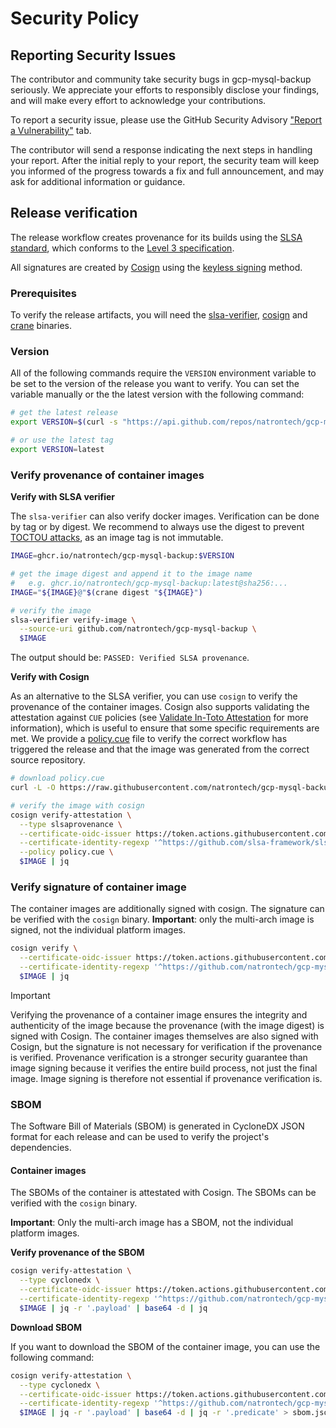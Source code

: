 # Security Policy

## Reporting Security Issues

The contributor and community take security bugs in gcp-mysql-backup seriously. We appreciate your efforts to responsibly disclose your findings, and will make every effort to acknowledge your contributions.

To report a security issue, please use the GitHub Security Advisory ["Report a Vulnerability"](https://github.com/natrontech/gcp-mysql-backup/security/advisories/new) tab.

The contributor will send a response indicating the next steps in handling your report. After the initial reply to your report, the security team will keep you informed of the progress towards a fix and full announcement, and may ask for additional information or guidance.

## Release verification

The release workflow creates provenance for its builds using the [SLSA standard](https://slsa.dev), which conforms to the [Level 3 specification](https://slsa.dev/spec/v1.0/levels#build-l3).

All signatures are created by [Cosign](https://github.com/sigstore/cosign) using the [keyless signing](https://docs.sigstore.dev/verifying/verify/#keyless-verification-using-openid-connect) method.

### Prerequisites

To verify the release artifacts, you will need the [slsa-verifier](https://github.com/slsa-framework/slsa-verifier), [cosign](https://github.com/sigstore/cosign) and [crane](https://github.com/google/go-containerregistry/blob/main/cmd/crane/README.md) binaries.

### Version

All of the following commands require the `VERSION` environment variable to be set to the version of the release you want to verify. You can set the variable manually or the the latest version with the following command:

```bash
# get the latest release
export VERSION=$(curl -s "https://api.github.com/repos/natrontech/gcp-mysql-backup/releases/latest" | jq -r '.tag_name')

# or use the latest tag
export VERSION=latest
```

### Verify provenance of container images

**Verify with SLSA verifier**

The `slsa-verifier` can also verify docker images. Verification can be done by tag or by digest. We recommend to always use the digest to prevent [TOCTOU attacks](https://github.com/slsa-framework/slsa-verifier?tab=readme-ov-file#toctou-attacks), as an image tag is not immutable.

```bash
IMAGE=ghcr.io/natrontech/gcp-mysql-backup:$VERSION

# get the image digest and append it to the image name
#   e.g. ghcr.io/natrontech/gcp-mysql-backup:latest@sha256:...
IMAGE="${IMAGE}@"$(crane digest "${IMAGE}")

# verify the image
slsa-verifier verify-image \
  --source-uri github.com/natrontech/gcp-mysql-backup \
  $IMAGE
```

The output should be: `PASSED: Verified SLSA provenance`.

**Verify with Cosign**

As an alternative to the SLSA verifier, you can use `cosign` to verify the provenance of the container images. Cosign also supports validating the attestation against `CUE` policies (see [Validate In-Toto Attestation](https://docs.sigstore.dev/verifying/attestation/#validate-in-toto-attestations) for more information), which is useful to ensure that some specific requirements are met. We provide a [policy.cue](./policy.cue) file to verify the correct workflow has triggered the release and that the image was generated from the correct source repository. 

```bash
# download policy.cue
curl -L -O https://raw.githubusercontent.com/natrontech/gcp-mysql-backup/main/policy.cue

# verify the image with cosign
cosign verify-attestation \
  --type slsaprovenance \
  --certificate-oidc-issuer https://token.actions.githubusercontent.com \
  --certificate-identity-regexp '^https://github.com/slsa-framework/slsa-github-generator/.github/workflows/generator_container_slsa3.yml@refs/tags/v[0-9]+.[0-9]+.[0-9]+$' \
  --policy policy.cue \
  $IMAGE | jq
```

### Verify signature of container image

The container images are additionally signed with cosign. The signature can be verified with the `cosign` binary.
**Important**: only the multi-arch image is signed, not the individual platform images.

```bash
cosign verify \
  --certificate-oidc-issuer https://token.actions.githubusercontent.com \
  --certificate-identity-regexp '^https://github.com/natrontech/gcp-mysql-backup/.github/workflows/release.yml@refs/.*$' \
  $IMAGE | jq
```

> [!IMPORTANT]
> Verifying the provenance of a container image ensures the integrity and authenticity of the image because the provenance (with the image digest) is signed with Cosign. The container images themselves are also signed with Cosign, but the signature is not necessary for verification if the provenance is verified. Provenance verification is a stronger security guarantee than image signing because it verifies the entire build process, not just the final image. Image signing is therefore not essential if provenance verification is.

### SBOM

The Software Bill of Materials (SBOM) is generated in CycloneDX JSON format for each release and can be used to verify the project's dependencies.

#### Container images

The SBOMs of the container is attestated with Cosign. The SBOMs can be verified with the `cosign` binary.

**Important**: Only the multi-arch image has a SBOM, not the individual platform images.

**Verify provenance of the SBOM**

```bash
cosign verify-attestation \
  --type cyclonedx \
  --certificate-oidc-issuer https://token.actions.githubusercontent.com \
  --certificate-identity-regexp '^https://github.com/natrontech/gcp-mysql-backup/.github/workflows/release.yml@refs/.*$' \
  $IMAGE | jq -r '.payload' | base64 -d | jq
```

**Download SBOM**

If you want to download the SBOM of the container image, you can use the following command:

```bash
cosign verify-attestation \
  --type cyclonedx \
  --certificate-oidc-issuer https://token.actions.githubusercontent.com \
  --certificate-identity-regexp '^https://github.com/natrontech/gcp-mysql-backup/.github/workflows/release.yml@refs/.*$' \
  $IMAGE | jq -r '.payload' | base64 -d | jq -r '.predicate' > sbom.json
```
